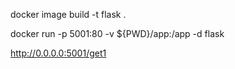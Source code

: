 
docker image build -t flask .

docker run -p 5001:80 -v ${PWD}/app:/app -d flask


http://0.0.0.0:5001/get1

